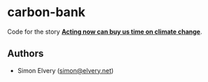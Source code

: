 # carbon-bank

Code for the story [**Acting now can buy us time on climate change**](https://www.abc.net.au/news/2021-06-15/acting-now-can-buy-us-time-on-climate-change/100020944).

## Authors

- Simon Elvery ([simon@elvery.net](mailto:simon@elvery.net))
